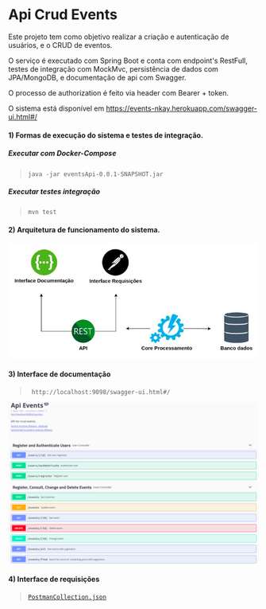 # Api Crud Events

Este projeto tem como objetivo realizar a criação e autenticação de usuários, e o CRUD de eventos.

O serviço é executado com Spring Boot e conta com endpoint's RestFull, testes de integração com MockMvc, persistência de dados com JPA/MongoDB, e documentação de api com Swagger.

O processo de authorization é feito via header com Bearer + token.

O sistema está disponível em https://events-nkay.herokuapp.com/swagger-ui.html#/

#### 1) Formas de execução do sistema e testes de integração.

   ##### Executar com Docker-Compose 
   ><code>java -jar eventsApi-0.0.1-SNAPSHOT.jar</code>

   ##### Executar testes integração 
   ><code>mvn test</code>

#### 2) Arquitetura de funcionamento do sistema.
![](img/arquitetura.jpg)

#### 3) Interface de documentação
><code> http://localhost:9098/swagger-ui.html#/</code>

![](img/swagger.png)

#### 4) Interface de requisições
><code>[PostmanCollection.json](Nkay-Events.postman_collection.json)</code>
